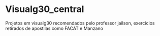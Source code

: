 # Visualg30_central
Projetos em visualg30 recomendados pelo professor jailson, exercícios retirados de apostilas como FACAT e Manzano

